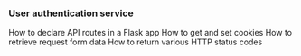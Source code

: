 ### User authentication service
How to declare API routes in a Flask app
How to get and set cookies
How to retrieve request form data
How to return various HTTP status codes
